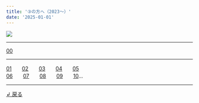 ```yaml
---
title: '③の方へ（2023～）'
date: '2025-01-01'
---
```

![](/images/3.jpg)
***
[00](/posts/3-00)
***
[01](/posts/3-01)　　[02](/posts/3-02)　　[03](/posts/3-03)　　[04](/posts/3-04)　　[05](/posts/3-05)  
[06](/posts/3-06)　　[07](/posts/3-07)　　[08](/posts/3-08)　　[09](/posts/3-09)　　[10](/posts/3-10)...
***
[ ↲ 戻る ](https://01234567890.thebase.in/about)
